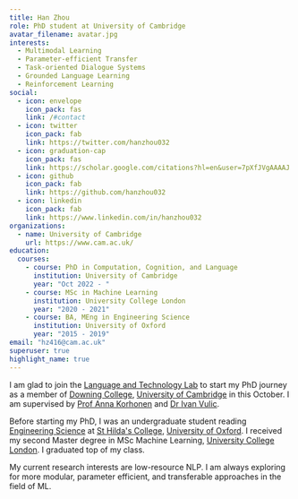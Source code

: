 ```yaml
---
title: Han Zhou
role: PhD student at University of Cambridge
avatar_filename: avatar.jpg
interests:
  - Multimodal Learning
  - Parameter-efficient Transfer
  - Task-oriented Dialogue Systems
  - Grounded Language Learning
  - Reinforcement Learning
social:
  - icon: envelope
    icon_pack: fas
    link: /#contact
  - icon: twitter
    icon_pack: fab
    link: https://twitter.com/hanzhou032
  - icon: graduation-cap
    icon_pack: fas
    link: https://scholar.google.com/citations?hl=en&user=7pXfJVgAAAAJ
  - icon: github
    icon_pack: fab
    link: https://github.com/hanzhou032
  - icon: linkedin
    icon_pack: fab
    link: https://www.linkedin.com/in/hanzhou032
organizations:
  - name: University of Cambridge
    url: https://www.cam.ac.uk/
education:
  courses:
    - course: PhD in Computation, Cognition, and Language
      institution: University of Cambridge
      year: "Oct 2022 - "
    - course: MSc in Machine Learning
      institution: University College London
      year: "2020 - 2021"
    - course: BA, MEng in Engineering Science
      institution: University of Oxford
      year: "2015 - 2019"
email: "hz416@cam.ac.uk"
superuser: true
highlight_name: true
---
```

I am glad to join the [Language and Technology Lab](https://ltl.mmll.cam.ac.uk/) to start my PhD journey as a member of [Downing College](https://www.dow.cam.ac.uk/), [University of Cambridge](https://www.cam.ac.uk/) in this October. I am supervised by [Prof Anna Korhonen](https://sites.google.com/site/annakorhonen/) and [Dr Ivan Vulic](https://sites.google.com/site/ivanvulic/).

Before starting my PhD, I was an undergraduate student reading [Engineering Science](https://eng.ox.ac.uk/) at [St Hilda's College](https://www.st-hildas.ox.ac.uk/), [University of Oxford](https://www.ox.ac.uk/). I received my second Master degree in MSc Machine Learning, [University College London](https://www.ucl.ac.uk/). I graduated top of my class.

My current research interests are low-resource NLP. I am always exploring for more modular, parameter efficient, and transferable approaches in the field of ML. 

